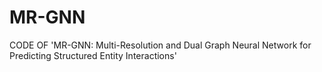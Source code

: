 MR-GNN
======
CODE OF 'MR-GNN: Multi-Resolution and Dual Graph Neural Network for Predicting Structured Entity Interactions'

